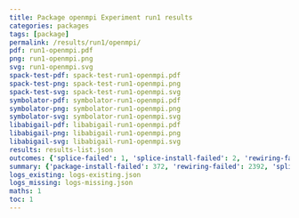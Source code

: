 ```yaml
---
title: Package openmpi Experiment run1 results
categories: packages
tags: [package]
permalink: /results/run1/openmpi/
pdf: run1-openmpi.pdf
png: run1-openmpi.png
svg: run1-openmpi.svg
spack-test-pdf: spack-test-run1-openmpi.pdf
spack-test-png: spack-test-run1-openmpi.png
spack-test-svg: spack-test-run1-openmpi.svg
symbolator-pdf: symbolator-run1-openmpi.pdf
symbolator-png: symbolator-run1-openmpi.png
symbolator-svg: symbolator-run1-openmpi.svg
libabigail-pdf: libabigail-run1-openmpi.pdf
libabigail-png: libabigail-run1-openmpi.png
libabigail-svg: libabigail-run1-openmpi.svg
results: results-list.json
outcomes: {'splice-failed': 1, 'splice-install-failed': 2, 'rewiring-failed': 3, 'splice-concretization-failed': 4, 'splice-success': 5, 'package-install-failed': 6}
summary: {'package-install-failed': 372, 'rewiring-failed': 2392, 'splice-failed': 600, 'splice-success': 641, 'splice-install-failed': 819, 'splice-concretization-failed': 14, 'success-no-prediction': 0, 'predictions': {'spack-test': 614, 'symbolator': 641, 'libabigail': 614}, 'no-results-generated': 16, 'results-generated': 698, 'total-runs': 714}
logs_existing: logs-existing.json
logs_missing: logs-missing.json
maths: 1
toc: 1
---
```

